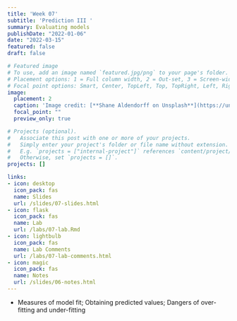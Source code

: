 ```yaml
---
title: 'Week 07'
subtitle: 'Prediction III '
summary: Evaluating models
publishDate: "2022-01-06"
date: "2022-03-15"
featured: false
draft: false

# Featured image
# To use, add an image named `featured.jpg/png` to your page's folder.
# Placement options: 1 = Full column width, 2 = Out-set, 3 = Screen-width
# Focal point options: Smart, Center, TopLeft, Top, TopRight, Left, Right, BottomLeft, Bottom, BottomRight
image:
  placement: 2
  caption: 'Image credit: [**Shane Aldendorff on Unsplash**](https://unsplash.com/photos/mQHEgroKw2k)'
  focal_point: ""
  preview_only: true

# Projects (optional).
#   Associate this post with one or more of your projects.
#   Simply enter your project's folder or file name without extension.
#   E.g. `projects = ["internal-project"]` references `content/project/deep-learning/index.md`.
#   Otherwise, set `projects = []`.
projects: []

links:
- icon: desktop
  icon_pack: fas
  name: Slides
  url: /slides/07-slides.html
- icon: flask
  icon_pack: fas
  name: Lab
  url: /labs/07-lab.Rmd
- icon: lightbulb
  icon_pack: fas
  name: Lab Comments
  url: /labs/07-lab-comments.html
- icon: magic
  icon_pack: fas
  name: Notes
  url: /slides/06-notes.html
---
```



- Measures of model fit; Obtaining predicted values; Dangers of over-fitting and under-fitting

